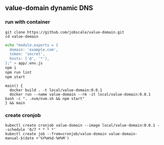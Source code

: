 ## value-domain dynamic DNS

### run with container
```
git clone https://github.com/jobscale/value-domain.git
cd value-domain
```

```bash
echo "module.exports = {
  domain: 'example.com',
  token: 'secret',
  hosts: ['@', '*'],
};" > app/.env.js
npm i
npm run lint
npm start
```

```
main() {
  docker build . -t local/value-domain:0.0.1
  docker run --name value-domain --rm -it local/value-domain:0.0.1 bash -c ". .nvm/nvm.sh && npm start"
} && main
```

### create cronjob
```
kubectl create cronjob value-domain --image local/value-domain:0.0.1 --schedule '0/7 * * * *'
kubectl create job --from=cronjob/value-domain value-domain-manual-$(date +'%Y%m%d-%H%M')
```
